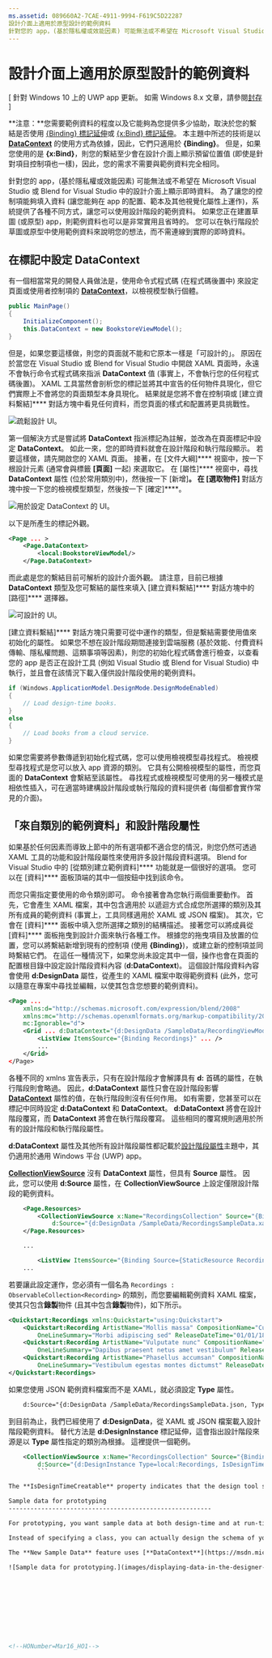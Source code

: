 ```yaml
---
ms.assetid: 089660A2-7CAE-4911-9994-F619C5D22287
設計介面上適用於原型設計的範例資料
針對您的 app，(基於隱私權或效能因素) 可能無法或不希望在 Microsoft Visual Studio 或 Blend for Visual Studio 中的設計介面上顯示即時資料。
---
```

設計介面上適用於原型設計的範例資料
=============================================================================================

\[ 針對 Windows 10 上的 UWP app 更新。 如需 Windows 8.x 文章，請參閱[封存](http://go.microsoft.com/fwlink/p/?linkid=619132) \]


**注意：**您需要範例資料的程度以及它能夠為您提供多少協助，取決於您的繫結是否使用 [{Binding} 標記延伸](https://msdn.microsoft.com/library/windows/apps/Mt204782)或 [{x:Bind} 標記延伸](https://msdn.microsoft.com/library/windows/apps/Mt204783)。 本主題中所述的技術是以 [**DataContext**](https://msdn.microsoft.com/library/windows/apps/BR208713) 的使用方式為依據，因此，它們只適用於 **{Binding}**。 但是，如果您使用的是 **{x:Bind}**，則您的繫結至少會在設計介面上顯示預留位置值 (即使是針對項目控制項也一樣)，因此，您的需求不需要與範例資料完全相同。

針對您的 app，(基於隱私權或效能因素) 可能無法或不希望在 Microsoft Visual Studio 或 Blend for Visual Studio 中的設計介面上顯示即時資料。 為了讓您的控制項能夠填入資料 (讓您能夠在 app 的配置、範本及其他視覺化屬性上運作)，系統提供了各種不同方式，讓您可以使用設計階段的範例資料。 如果您正在建置草圖 (或原型) app，則範例資料也可以是非常實用且省時的。 您可以在執行階段於草圖或原型中使用範例資料來說明您的想法，而不需連線到實際的即時資料。

在標記中設定 DataContext
-----------------------------

有一個相當常見的開發人員做法是，使用命令式程式碼 (在程式碼後置中) 來設定頁面或使用者控制項的 [**DataContext**](https://msdn.microsoft.com/library/windows/apps/BR208713)，以檢視模型執行個體。

``` csharp
public MainPage()
{
    InitializeComponent();
    this.DataContext = new BookstoreViewModel();
}
```

但是，如果您要這樣做，則您的頁面就不能和它原本一樣是「可設計的」。 原因在於當您在 Visual Studio 或 Blend for Visual Studio 中開啟 XAML 頁面時，永遠不會執行命令式程式碼來指派 **DataContext** 值 (事實上，不會執行您的任何程式碼後置)。 XAML 工具當然會剖析您的標記並將其中宣告的任何物件具現化，但它們實際上不會將您的頁面類型本身具現化。 結果就是您將不會在控制項或 [建立資料繫結]**** 對話方塊中看見任何資料，而您頁面的樣式和配置將更具挑戰性。

![疏鬆設計 UI。](images/displaying-data-in-the-designer-01.png)

第一個解決方式是嘗試將 **DataContext** 指派標記為註解，並改為在頁面標記中設定 **DataContext**。 如此一來，您的即時資料就會在設計階段和執行階段顯示。 若要這樣做，請先開啟您的 XAML 頁面。 接著，在 [文件大綱]**** 視窗中，按一下根設計元素 (通常會與標籤 **\[頁面\]** 一起) 來選取它。 在 [屬性]**** 視窗中，尋找 **DataContext** 屬性 (位於常用類別中)，然後按一下 [新增]****。 在 [選取物件]**** 對話方塊中按一下您的檢視模型類型，然後按一下 [確定]****。

![用於設定 DataContext 的 UI。](images/displaying-data-in-the-designer-02.png)

以下是所產生的標記外觀。

``` xml
<Page ... >
    <Page.DataContext>
        <local:BookstoreViewModel/>
    </Page.DataContext>
```

而此處是您的繫結目前可解析的設計介面外觀。 請注意，目前已根據 **DataContext** 類型及您可繫結的屬性來填入 [建立資料繫結]**** 對話方塊中的 [路徑]**** 選擇器。

![可設計的 UI。](images/displaying-data-in-the-designer-03.png)

[建立資料繫結]**** 對話方塊只需要可從中運作的類型，但是繫結需要使用值來初始化的屬性。 如果您不想在設計階段期間連接到雲端服務 (基於效能、付費資料傳輸、隱私權問題、這類事項等因素)，則您的初始化程式碼會進行檢查，以查看您的 app 是否正在設計工具 (例如 Visual Studio 或 Blend for Visual Studio) 中執行，並且會在該情況下載入僅供設計階段使用的範例資料。

``` csharp
if (Windows.ApplicationModel.DesignMode.DesignModeEnabled)
{
    // Load design-time books.
}
else
{
    // Load books from a cloud service.
}
```

如果您需要將參數傳遞到初始化程式碼，您可以使用檢視模型尋找程式。 檢視模型尋找程式是您可以放入 app 資源的類別。 它具有公開檢視模型的屬性，而您頁面的 **DataContext** 會繫結至該屬性。 尋找程式或檢視模型可使用的另一種模式是相依性插入，可在適當時建構設計階段或執行階段的資料提供者 (每個都會實作常見的介面)。

「來自類別的範例資料」和設計階段屬性
---------------------------------------------------------------------------------------

如果基於任何因素而導致上節中的所有選項都不適合您的情況，則您仍然可透過 XAML 工具的功能和設計階段屬性來使用許多設計階段資料選項。 Blend for Visual Studio 中的 [從類別建立範例資料]**** 功能就是一個很好的選項。 您可以在 [資料]**** 面板頂端的其中一個按鈕中找到該命令。

而您只需指定要使用的命令類別即可。 命令接著會為您執行兩個重要動作。 首先，它會產生 XAML 檔案，其中包含適用於 以遞迴方式合成您所選擇的類別及其所有成員的範例資料 (事實上，工具同樣適用於 XAML 或 JSON 檔案)。 其次，它會在 [資料]**** 面板中填入您所選擇之類別的結構描述。 接著您可以將成員從 [資料]**** 面板拖曳到設計介面來執行各種工作。 根據您的拖曳項目及放置的位置，您可以將繫結新增到現有的控制項 (使用 **{Binding}**)，或建立新的控制項並同時繫結它們。 在這任一種情況下，如果您尚未設定其中一個，操作也會在頁面的配置根目錄中設定設計階段資料內容 (**d:DataContext**)。 這個設計階段資料內容會使用 **d:DesignData** 屬性，從產生的 XAML 檔案中取得範例資料 (此外，您可以隨意在專案中尋找並編輯，以使其包含您想要的範例資料)。

``` xml
<Page ...
    xmlns:d="http://schemas.microsoft.com/expression/blend/2008"
    xmlns:mc="http://schemas.openxmlformats.org/markup-compatibility/2006"
    mc:Ignorable="d">
    <Grid ... d:DataContext="{d:DesignData /SampleData/RecordingViewModelSampleData.xaml}"/>
        <ListView ItemsSource="{Binding Recordings}" ... />
        ...
    </Grid>
</Page>
```

各種不同的 xmlns 宣告表示，只有在設計階段才會解譯具有 **d:** 首碼的屬性，在執行階段則會略過。 因此，**d:DataContext** 屬性只會在設計階段影響 [**DataContext**](https://msdn.microsoft.com/library/windows/apps/BR208713) 屬性的值，在執行階段則沒有任何作用。 如有需要，您甚至可以在標記中同時設定 **d:DataContext** 和 **DataContext**。 **d:DataContext** 將會在設計階段覆寫，而 **DataContext** 將會在執行階段覆寫。 這些相同的覆寫規則適用於所有的設計階段和執行階段屬性。

**d:DataContext** 屬性及其他所有設計階段屬性都記載於[設計階段屬性](http://go.microsoft.com/fwlink/p/?LinkId=272504)主題中，其仍適用於通用 Windows 平台 (UWP) app。

[
            **CollectionViewSource**](https://msdn.microsoft.com/library/windows/apps/BR209833) 沒有 **DataContext** 屬性，但具有 **Source** 屬性。 因此，您可以使用 **d:Source** 屬性，在 **CollectionViewSource** 上設定僅限設計階段的範例資料。

``` xml
    <Page.Resources>
        <CollectionViewSource x:Name="RecordingsCollection" Source="{Binding Recordings}"
            d:Source="{d:DesignData /SampleData/RecordingsSampleData.xaml}"/>
    </Page.Resources>

    ...

        <ListView ItemsSource="{Binding Source={StaticResource RecordingsCollection}}" ... />
    ...
```

若要讓此設定運作，您必須有一個名為 `Recordings : ObservableCollection<Recording>` 的類別，而您要編輯範例資料 XAML 檔案，使其只包含**錄製**物件 (且其中包含**錄製**物件)，如下所示。

``` xml
<Quickstart:Recordings xmlns:Quickstart="using:Quickstart">
    <Quickstart:Recording ArtistName="Mollis massa" CompositionName="Cubilia metus"
        OneLineSummary="Morbi adipiscing sed" ReleaseDateTime="01/01/1800 15:53:17"/>
    <Quickstart:Recording ArtistName="Vulputate nunc" CompositionName="Parturient vestibulum"
        OneLineSummary="Dapibus praesent netus amet vestibulum" ReleaseDateTime="01/01/1800 15:53:17"/>
    <Quickstart:Recording ArtistName="Phasellus accumsan" CompositionName="Sit bibendum"
        OneLineSummary="Vestibulum egestas montes dictumst" ReleaseDateTime="01/01/1800 15:53:17"/>
</Quickstart:Recordings>
```

如果您使用 JSON 範例資料檔案而不是 XAML，就必須設定 **Type** 屬性。

``` xml
    d:Source="{d:DesignData /SampleData/RecordingsSampleData.json, Type=local:Recordings}"
```

到目前為止，我們已經使用了 **d:DesignData**，從 XAML 或 JSON 檔案載入設計階段範例資料。 替代方法是 **d:DesignInstance** 標記延伸，這會指出設計階段來源是以 **Type** 屬性指定的類別為根據。 這裡提供一個範例。

``` xml
    <CollectionViewSource x:Name="RecordingsCollection" Source="{Binding Recordings}"
        d:Source="{d:DesignInstance Type=local:Recordings, IsDesignTimeCreatable=True}"/>
        ```

The **IsDesignTimeCreatable** property indicates that the design tool should actually create an instance of the class, which implies that the class has a public default constructor, and that it populates itself with data (either real or sample). If you don't set **IsDesignTimeCreatable** (or if you set it to **False**) then you won't get sample data displayed on the design surface. All the design tool does in that case is to parse the class for its bindable properties and display these in the the **Data** panel and in the **Create Data Binding** dialog.

Sample data for prototyping
--------------------------------------------------------

For prototyping, you want sample data at both design-time and at run-time. For that use case, Blend for Visual Studio has the **New Sample Data** feature. You can find that command on one of the buttons at the top of the **Data** panel.

Instead of specifying a class, you can actually design the schema of your sample data source right in the **Data** panel. You can also edit sample data values in the **Data** panel: there's no need to open and edit a file (although, you can still do that if you prefer).

The **New Sample Data** feature uses [**DataContext**](https://msdn.microsoft.com/library/windows/apps/BR208713), and not **d:DataContext**, so that the sample data is available when you run your sketch or prototype as well as while you're designing it. And the **Data** panel really speeds up your designing and binding tasks. For example, simply dragging a collection property from the **Data** panel onto the design surface generates a data-bound items control and the necessary templates, all ready to build and run.

![Sample data for prototyping.](images/displaying-data-in-the-designer-04.png)

 

 






<!--HONumber=Mar16_HO1-->


